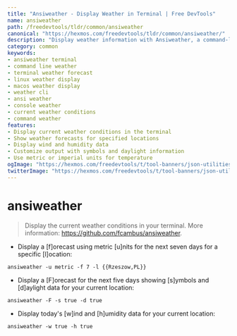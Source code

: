 ```yaml
---
title: "Ansiweather - Display Weather in Terminal | Free DevTools"
name: ansiweather
path: /freedevtools/tldr/common/ansiweather
canonical: "https://hexmos.com/freedevtools/tldr/common/ansiweather/"
description: "Display weather information with Ansiweather, a command-line weather tool. Get forecasts and weather data in your terminal. Free online tool, no registration required."
category: common
keywords:
- ansiweather terminal
- command line weather
- terminal weather forecast
- linux weather display
- macos weather display
- weather cli
- ansi weather
- console weather
- current weather conditions
- command weather
features:
- Display current weather conditions in the terminal
- Show weather forecasts for specified locations
- Display wind and humidity data
- Customize output with symbols and daylight information
- Use metric or imperial units for temperature
ogImage: "https://hexmos.com/freedevtools/t/tool-banners/json-utilities-banner.png"
twitterImage: "https://hexmos.com/freedevtools/t/tool-banners/json-utilities-banner.png"
---
```


# ansiweather

> Display the current weather conditions in your terminal.
> More information: <https://github.com/fcambus/ansiweather>.

- Display a [f]orecast using metric [u]nits for the next seven days for a specific [l]ocation:

`ansiweather -u metric -f 7 -l {{Rzeszow,PL}}`

- Display a [F]orecast for the next five days showing [s]ymbols and [d]aylight data for your current location:

`ansiweather -F -s true -d true`

- Display today's [w]ind and [h]umidity data for your current location:

`ansiweather -w true -h true`
